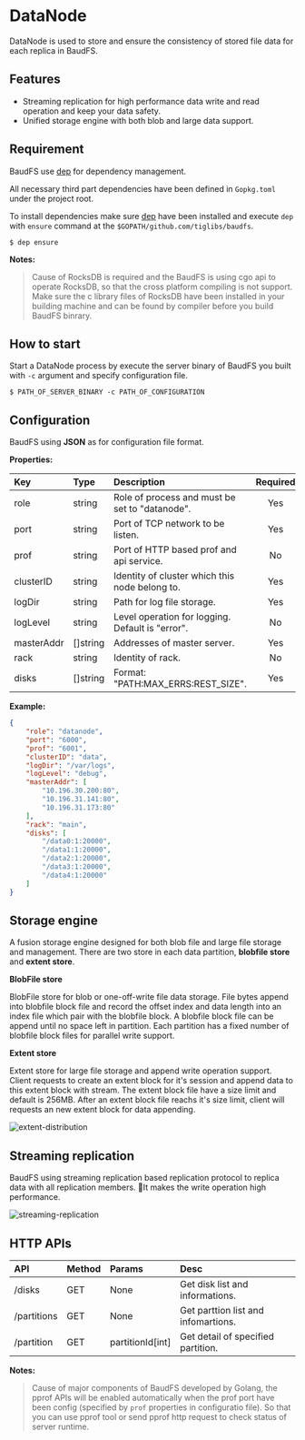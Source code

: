 # DataNode

DataNode is used to store and ensure the consistency of stored file data for each replica in BaudFS.

## Features

- Streaming replication for high performance data write and read operation and keep your data safety.
- Unified storage engine with both blob and large data support.

## Requirement

BaudFS use [dep](https://github.com/golang/dep) for dependency management. 

All necessary third part dependencies have been defined in `Gopkg.toml` under the project root.

To install dependencies make sure [dep](https://github.com/golang/dep) have been installed and execute `dep` with `ensure` command at the `$GOPATH/github.com/tiglibs/baudfs`.

```shell
$ dep ensure
```

**Notes:**
>Cause of RocksDB is required and the BaudFS is using cgo api to operate RocksDB, so that the cross platform compiling is not support. Make sure the c library files of RocksDB have been installed in your building machine and can be found by compiler before you build BaudFS binrary.

## How to start

Start a DataNode process by execute the server binary of BaudFS you built with `-c` argument and specify configuration file.

```shell
$ PATH_OF_SERVER_BINARY -c PATH_OF_CONFIGURATION
```  

## Configuration

BaudFS using **JSON** as for configuration file format. 

**Properties:**

| Key        | Type     | Description                                      | Required |
| :--------- | :------- | :----------------------------------------------- | :------: |
| role       | string   | Role of process and must be set to "datanode".   | Yes      |
| port       | string   | Port of TCP network to be listen.                | Yes      |
| prof       | string   | Port of HTTP based prof and api service.         | No       |
| clusterID  | string   | Identity of cluster which this node belong to.   | Yes      |
| logDir     | string   | Path for log file storage.                       | Yes      |
| logLevel   | string   | Level operation for logging. Default is "error". | No       |
| masterAddr | []string | Addresses of master server.                      | Yes      |
| rack       | string   | Identity of rack.                                | No       |
| disks      | []string | Format: "PATH:MAX_ERRS:REST_SIZE".               | Yes      |

**Example:**

```json
{
    "role": "datanode",
    "port": "6000",
    "prof": "6001",
    "clusterID": "data",
    "logDir": "/var/logs",
    "logLevel": "debug",
    "masterAddr": [
        "10.196.30.200:80",
        "10.196.31.141:80",
        "10.196.31.173:80"
    ],
    "rack": "main",
    "disks": [
        "/data0:1:20000",
        "/data1:1:20000",
        "/data2:1:20000",
        "/data3:1:20000",
        "/data4:1:20000"
    ]
}
```

## Storage engine

A fusion storage engine designed for both blob file and large file storage and management.
There are two store in each data partition, **blobfile store** and **extent store**.

**BlobFile store**

BlobFile store for blob or one-off-write file data storage. File bytes append into blobfile block file and record the offset index and data length into an index file which pair with the blobfile block. A blobfile block file can be append until no space left in partition. Each partition has a fixed number of blobfile block files for parallel write support.

**Extent store**

Extent store for large file storage and append write operation support. Client requests to create an extent block for it's session and append data to this extent block with stream. The extent block file have a size limit and default is 256MB. After an extent block file reachs it's size limit, client will requests an new extent block for data appending.

![extent-distribution](assert/extent-distribution.png)

## Streaming replication
BaudFS using streaming replication based replication protocol to replica data with all replication members. It makes the write operation high performance.


![streaming-replication](assert/streaming-replication.png)

## HTTP APIs

| API         | Method | Params           | Desc                                |
| :---------- | :----- | :--------------- | :---------------------------------- |
| /disks      | GET    | None             | Get disk list and informations.     |
| /partitions | GET    | None             | Get parttion list and infomartions. |
| /partition  | GET    | partitionId[int] | Get detail of specified partition.  |

**Notes:**
>Cause of major components of BaudFS developed by Golang, the pprof APIs will be  enabled automatically when the prof port have been config (specified by `prof` properties in configuratio file). So that you can use pprof tool or send pprof http request to check status of server runtime.